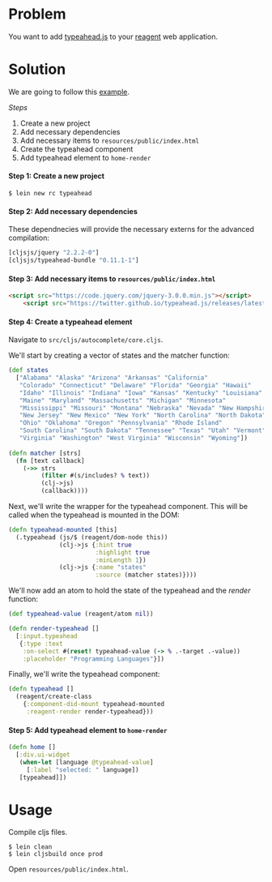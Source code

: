 # Problem

You want to add [typeahead.js](https://twitter.github.io/typeahead.js/) to your [reagent](https://github.com/reagent-project/reagent) web application.

# Solution

We are going to follow this [example](https://twitter.github.io/typeahead.js/examples/).

*Steps*

1. Create a new project
2. Add necessary dependencies
3. Add necessary items to `resources/public/index.html`
4. Create the typeahead component
5. Add typeahead element to `home-render`


#### Step 1: Create a new project

```
$ lein new rc typeahead
```

#### Step 2: Add necessary dependencies

These dependnecies will provide the necessary externs for the advanced compilation:

```clojure
[cljsjs/jquery "2.2.2-0"]
[cljsjs/typeahead-bundle "0.11.1-1"]
```

#### Step 3: Add necessary items to `resources/public/index.html`

```html
<script src="https://code.jquery.com/jquery-3.0.0.min.js"></script>
    <script src="https://twitter.github.io/typeahead.js/releases/latest/typeahead.bundle.js"></script>
```

#### Step 4: Create a typeahead element

Navigate to `src/cljs/autocomplete/core.cljs`.

We'll start by creating a vector of states and the matcher function:

```clojure
(def states
  ["Alabama" "Alaska" "Arizona" "Arkansas" "California"
   "Colorado" "Connecticut" "Delaware" "Florida" "Georgia" "Hawaii"
   "Idaho" "Illinois" "Indiana" "Iowa" "Kansas" "Kentucky" "Louisiana"
   "Maine" "Maryland" "Massachusetts" "Michigan" "Minnesota"
   "Mississippi" "Missouri" "Montana" "Nebraska" "Nevada" "New Hampshire"
   "New Jersey" "New Mexico" "New York" "North Carolina" "North Dakota"
   "Ohio" "Oklahoma" "Oregon" "Pennsylvania" "Rhode Island"
   "South Carolina" "South Dakota" "Tennessee" "Texas" "Utah" "Vermont"
   "Virginia" "Washington" "West Virginia" "Wisconsin" "Wyoming"])
   
(defn matcher [strs]
  (fn [text callback]
    (->> strs
         (filter #(s/includes? % text))
         (clj->js)
         (callback))))
```

Next, we'll write the wrapper for the typeahead component. This will be called when the typeahead is mounted in the DOM:

```clojure
(defn typeahead-mounted [this]
  (.typeahead (js/$ (reagent/dom-node this))
              (clj->js {:hint true
                        :highlight true
                        :minLength 1})
              (clj->js {:name "states"
                        :source (matcher states)})))
```

We'll now add an atom to hold the state of the typeahead and the *render* function:

```clojure
(def typeahead-value (reagent/atom nil))

(defn render-typeahead []
  [:input.typeahead
   {:type :text
    :on-select #(reset! typeahead-value (-> % .-target .-value))
    :placeholder "Programming Languages"}])
```

Finally, we'll write the typeahead component:

```clojure
(defn typeahead []
  (reagent/create-class
    {:component-did-mount typeahead-mounted
     :reagent-render render-typeahead}))
```

#### Step 5: Add typeahead element to `home-render`

```clojure
(defn home []
  [:div.ui-widget
   (when-let [language @typeahead-value]
     [:label "selected: " language])
   [typeahead]])
```

# Usage

Compile cljs files.

```
$ lein clean
$ lein cljsbuild once prod
```

Open `resources/public/index.html`.
